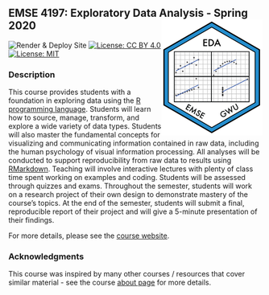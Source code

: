 <!-- README.md is generated from README.Rmd. Please edit that file -->

## EMSE 4197: Exploratory Data Analysis - Spring 2020 <img src="images/eda_hex_sticker.png" align="right" width="200"/>

<!-- badges: start -->

![Render & Deploy
Site](https://github.com/emse-eda-gwu/2020-Spring/workflows/Render%20&%20Deploy%20Site/badge.svg?event=deployment_status)
[![License: CC
BY 4.0](https://img.shields.io/badge/License-CC%20BY%204.0-lightgrey.svg)](https://creativecommons.org/licenses/by/4.0/)
[![License:
MIT](https://img.shields.io/badge/License-MIT-yellow.svg)](https://opensource.org/licenses/MIT)
<!-- badges: end -->

### Description

This course provides students with a foundation in exploring data using
the [R programming language](https://www.r-project.org/). Students will
learn how to source, manage, transform, and explore a wide variety of
data types. Students will also master the fundamental concepts for
visualizing and communicating information contained in raw data,
including the human psychology of visual information processing. All
analyses will be conducted to support reproducibility from raw data to
results using [RMarkdown](https://bookdown.org/yihui/rmarkdown/).
Teaching will involve interactive lectures with plenty of class time
spent working on examples and coding. Students will be assessed through
quizzes and exams. Throughout the semester, students will work on a
research project of their own design to demonstrate mastery of the
course’s topics. At the end of the semester, students will submit a
final, reproducible report of their project and will give a 5-minute
presentation of their findings.

For more details, please see the [course
website](http://eda.seas.gwu.edu/2020-Spring/).

### Acknowledgments

This course was inspired by many other courses / resources that cover
similar material - see the course [about
page](http://eda.seas.gwu.edu/2020-Spring/about.html) for more details.
